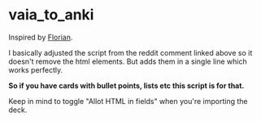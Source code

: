 # vaia_to_anki

Inspired by [Florian](https://www.reddit.com/r/Anki/comments/192w05g/comment/ki5brru/).

I basically adjusted the script from the reddit comment linked above so it doesn't remove the html elements. But adds them in a single line which works perfectly.

**So if you have cards with bullet points, lists etc this script is for that.**

Keep in mind to toggle "Allot HTML in fields" when you're importing the deck.
